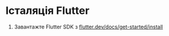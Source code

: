 # Істаляція Flutter

1. Завантажте Flutter SDK з [flutter.dev/docs/get-started/install](https://flutter.dev/docs/get-started/install)